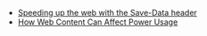 - [Speeding up the web with the Save-Data header](https://nooshu.github.io/blog/2019/09/01/speeding-up-the-web-with-save-data-header/)
- [How Web Content Can Affect Power Usage](https://webkit.org/blog/8970/how-web-content-can-affect-power-usage/)
